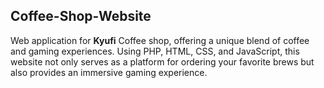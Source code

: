 ## Coffee-Shop-Website

Web application for **Kyufi** Coffee shop, offering a unique blend of coffee and gaming experiences. Using PHP, HTML, CSS, and JavaScript, this website not only serves as a platform for ordering your favorite brews but also provides an immersive gaming experience.
